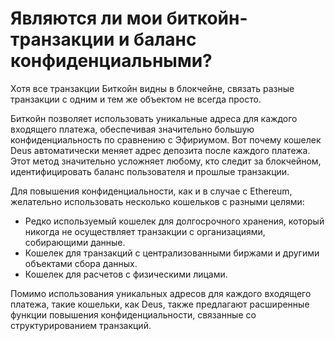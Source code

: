 # Являются ли мои биткойн-транзакции и баланс конфиденциальными?

Хотя все транзакции Биткойн видны в блокчейне, связать разные транзакции с одним и тем же объектом не всегда просто.

Биткойн позволяет использовать уникальные адреса для каждого входящего платежа, обеспечивая значительно большую конфиденциальность по сравнению с Эфириумом. Вот почему кошелек Deus автоматически меняет адрес депозита после каждого платежа. Этот метод значительно усложняет любому, кто следит за блокчейном, идентифицировать баланс пользователя и прошлые транзакции.

Для повышения конфиденциальности, как и в случае с Ethereum, желательно использовать несколько кошельков с разными целями:

- Редко используемый кошелек для долгосрочного хранения, который никогда не осуществляет транзакции с организациями, собирающими данные.
- Кошелек для транзакций с централизованными биржами и другими объектами сбора данных.
- Кошелек для расчетов с физическими лицами.

Помимо использования уникальных адресов для каждого входящего платежа, такие кошельки, как Deus, также предлагают расширенные функции повышения конфиденциальности, связанные со структурированием транзакций.